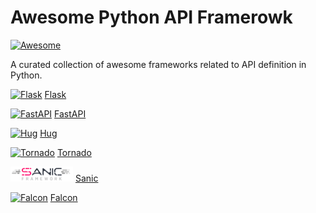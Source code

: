 # Awesome Python API Framerowk

[![Awesome](https://awesome.re/badge.svg)](https://awesome.re)

A curated collection of awesome frameworks related to API definition in Python.

<a href="https://carlosma7.github.io/awesome-python-api-framework/doc/flask" target="_blank"><img src="https://upload.wikimedia.org/wikipedia/commons/thumb/3/3c/Flask_logo.svg/1280px-Flask_logo.svg.png" width="100" alt="Flask"></img></a> [Flask](https://carlosma7.github.io/awesome-python-api-framework/doc/flask)

<a href="https://carlosma7.github.io/awesome-python-api-framework/doc/fastapi" target="_blank"><img src="https://fastapi.tiangolo.com/img/logo-margin/logo-teal.png" width="100" alt="FastAPI"></img></a> [FastAPI](https://carlosma7.github.io/awesome-python-api-framework/doc/fastapi)

<a href="https://carlosma7.github.io/awesome-python-api-framework/doc/hug" target="_blank"><img src="https://repository-images.githubusercontent.com/39233228/a6ee8980-69f7-11e9-8a0a-4c3bc5613633" width="100" alt="Hug"></img></a> [Hug](https://carlosma7.github.io/awesome-python-api-framework/doc/hug)

<a href="https://carlosma7.github.io/awesome-python-api-framework/doc/tornado" target="_blank"><img src="https://www.tornadoweb.org/en/stable/_images/tornado.png" width="100" alt="Tornado"></img></a> [Tornado](https://carlosma7.github.io/awesome-python-api-framework/doc/tornado)

<a href="https://carlosma7.github.io/awesome-python-api-framework/doc/sanic" target="_blank"><img src="https://raw.githubusercontent.com/huge-success/sanic-assets/master/png/sanic-framework-logo-400x97.png" width="100" alt="Sanic"></img></a> [Sanic](https://carlosma7.github.io/awesome-python-api-framework/doc/sanic)

<a href="https://carlosma7.github.io/awesome-python-api-framework/doc/falcon" target="_blank"><img src="https://falcon.readthedocs.io/en/stable/_static/img/logo.svg" width="100" alt="Falcon"></img></a> [Falcon](https://carlosma7.github.io/awesome-python-api-framework/doc/falcon)